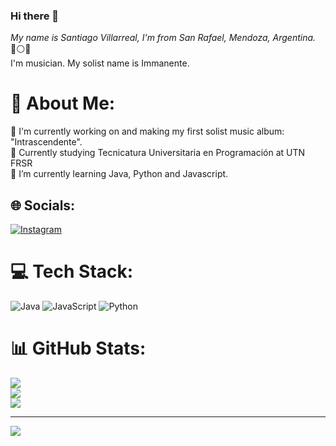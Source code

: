 ### Hi there 👋

*My name is Santiago Villarreal, I'm from San Rafael, Mendoza, Argentina.* 🔵⚪🔵<br>I'm musician. My solist name is Immanente.

# 💫 About Me:
🎸 I'm currently working on and making my first solist music album: "Intrascendente".<br>📖 Currently studying Tecnicatura Universitaria en Programación at UTN FRSR<br>🌱 I’m currently learning Java, Python and Javascript.<br>


## 🌐 Socials:
[![Instagram](https://img.shields.io/badge/Instagram-%23E4405F.svg?logo=Instagram&logoColor=white)](https://instagram.com/santivillain) 

# 💻 Tech Stack:
![Java](https://img.shields.io/badge/java-%23ED8B00.svg?style=for-the-badge&logo=openjdk&logoColor=white) ![JavaScript](https://img.shields.io/badge/javascript-%23323330.svg?style=for-the-badge&logo=javascript&logoColor=%23F7DF1E) ![Python](https://img.shields.io/badge/python-3670A0?style=for-the-badge&logo=python&logoColor=ffdd54)
# 📊 GitHub Stats:
![](https://github-readme-stats.vercel.app/api?username=santimvillarreal&theme=merko&hide_border=false&include_all_commits=false&count_private=false)<br/>
![](https://github-readme-streak-stats.herokuapp.com/?user=santimvillarreal&theme=merko&hide_border=false)<br/>
![](https://github-readme-stats.vercel.app/api/top-langs/?username=santimvillarreal&theme=merko&hide_border=false&include_all_commits=false&count_private=false&layout=compact)

---
[![](https://visitcount.itsvg.in/api?id=santimvillarreal&icon=0&color=8)](https://visitcount.itsvg.in)
<!--
**santimvillarreal/santimvillarreal** is a ✨ _special_ ✨ repository because its `README.md` (this file) appears on your GitHub profile.

Here are some ideas to get you started:

- 🔭 I’m currently working on ...
- 🌱 I’m currently learning ...
- 👯 I’m looking to collaborate on ...
- 🤔 I’m looking for help with ...
- 💬 Ask me about ...
- 📫 How to reach me: ...
- 😄 Pronouns: ...
- ⚡ Fun fact: ...
-->
